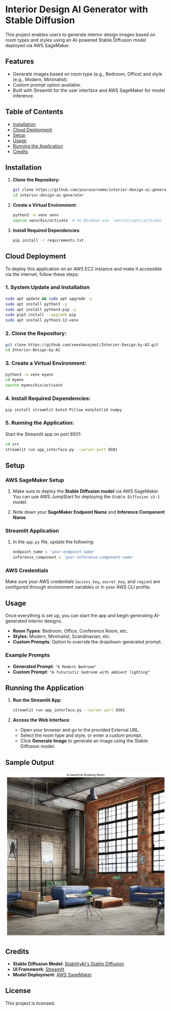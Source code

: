 # Interior Design AI Generator with Stable Diffusion

This project enables users to generate interior design images based on room types and styles using an AI-powered Stable Diffusion model deployed via AWS SageMaker.

## Features
- Generate images based on room type (e.g., Bedroom, Office) and style (e.g., Modern, Minimalist).
- Custom prompt option available.
- Built with Streamlit for the user interface and AWS SageMaker for model inference.

## Table of Contents
- [Installation](#installation)
- [Cloud Deployment](#cloud-deployment)
- [Setup](#setup)
- [Usage](#usage)
- [Running the Application](#running-the-application)
- [Credits](#credits)

## Installation

1. **Clone the Repository**:
    ```bash
    git clone https://github.com/yourusername/interior-design-ai-generator.git
    cd interior-design-ai-generator
    ```

2. **Create a Virtual Environment**:
    ```bash
    python3 -m venv venv
    source venv/bin/activate  # On Windows use `venv\Scripts\activate`
    ```

3. **Install Required Dependencies**:
    ```bash
    pip install -r requirements.txt
    ```


## Cloud Deployment

To deploy this application on an AWS EC2 instance and make it accessible via the internet, follow these steps:

### 1. System Update and Installation

```bash
sudo apt update && sudo apt upgrade -y
sudo apt install python3 -y
sudo apt install python3-pip -y
sudo pip3 install --upgrade pip
sudo apt install python3.12-venv
```

### 2. Clone the Repository:

```bash
git clone https://github.com/xeeshanajmal/Interior-Design-by-AI.git
cd Interior-Design-by-AI

```

### 3. Create a Virtual Environment:

```bash
python3 -m venv myenv
cd myenv
source myenv/bin/activate

```

### 4. Install Required Dependencies:

```bash
pip install streamlit boto3 Pillow matplotlib numpy

```

### 5. Running the Application:

Start the Streamlit app on port 8501:
```bash
cd src
streamlit run app_interface.py --server.port 8501


```

## Setup

### AWS SageMaker Setup

1. Make sure to deploy the **Stable Diffusion model** via AWS SageMaker. You can use AWS JumpStart for deploying the `Stable Diffusion v2-1` model.

2. Note down your **SageMaker Endpoint Name** and **Inference Component Name**.

### Streamlit Application

1. In the `app.py` file, update the following:
    ```python
    endpoint_name = 'your-endpoint-name'
    inference_component = 'your-inference-component-name'
    ```

### AWS Credentials

Make sure your AWS credentials (`access_key`, `secret_key`, and `region`) are configured through environment variables or in your AWS CLI profile.

## Usage

Once everything is set up, you can start the app and begin generating AI-generated interior designs.

- **Room Types**: Bedroom, Office, Conference Room, etc.
- **Styles**: Modern, Minimalist, Scandinavian, etc.
- **Custom Prompts**: Option to override the dropdown-generated prompt.

### Example Prompts

- **Generated Prompt**: `"A Modern Bedroom"`
- **Custom Prompt**: `"A futuristic bedroom with ambient lighting"`

## Running the Application

1. **Run the Streamlit App**:
    ```bash
    streamlit run app_interface.py --server.port 8501

    ```

2. **Access the Web Interface**:
    - Open your browser and go to the provided External URL.
    - Select the room type and style, or enter a custom prompt.
    - Click **Generate Image** to generate an image using the Stable Diffusion model.

## Sample Output

![Sample Generated Image](https://github.com/xeeshanajmal/Interior-Design-by-AI/blob/main/images/industrial%20drawing%20room.png)

## Credits

- **Stable Diffusion Model**: [StabilityAI's Stable Diffusion](https://stability.ai/)
- **UI Framework**: [Streamlit](https://streamlit.io/)
- **Model Deployment**: [AWS SageMaker](https://aws.amazon.com/sagemaker/)

## License
This project is licensed.
